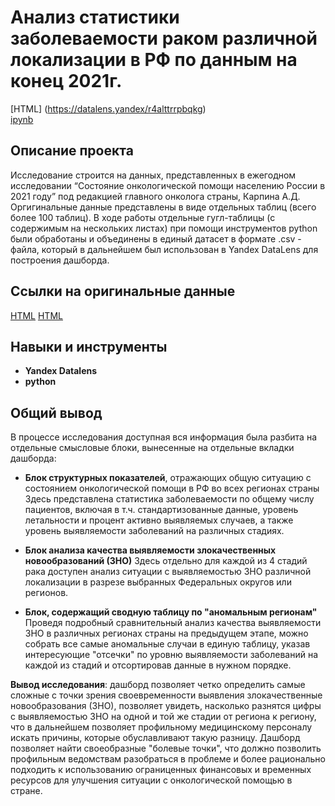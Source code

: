 # Анализ статистики заболеваемости раком различной локализации в РФ по данным на конец 2021г. 
[HTML] (https://datalens.yandex/r4alttrrpbqkg)     
[ipynb](in_process)

## Описание проекта

Исследование строится на данных, представленных в ежегодном исследовании “Состояние онкологической помощи населению России в 2021 году” под редакцией главного онколога страны, Карпина А.Д. Оргигинальные данные представлены в виде отдельных таблиц (всего более 100 таблиц). 
В ходе работы отдельные гугл-таблицы (с содержимым на нескольких листах) при помощи инструментов python были обработаны и объединены в единый датасет в формате .csv - файла, который в дальнейшем был использован в Yandex DataLens для построения дашборда. 

## Ссылки на оригинальные данные 

[HTML](https://drive.google.com/file/d/1x6wjJ2k8ZNCaIFusbcH6Zkt8a8xOdxhW/view)
[HTML](https://drive.google.com/file/d/1x6wjJ2k8ZNCaIFusbcH6Zkt8a8xOdxhW/view)
 

## Навыки и инструменты

- **Yandex Datalens**
- **python**

## 

## Общий вывод
В процессе исследования доступная вся информация была разбита на отдельные смысловые блоки, вынесенные на отдельные вкладки дашборда: 
 - **Блок структурных показателей**, отражающих общую ситуацию с состоянием онкологической помощи в РФ во всех регионах страны
   Здесь представлена статистика заболеваемости по общему числу пациентов, включая в т.ч. стандартизованные данные, уровень летальности и процент активно выявляемых случаев, а также уровень выявляемости заболеваний на различных стадиях.

 - **Блок анализа качества выявляемости злокачественных новообразований (ЗНО)**
   Здесь отдельно для каждой из 4 стадий рака доступен анализ ситуации с выявляемостью ЗНО различной локализации в разрезе выбранных Федеральных округов или регионов.
   
 - **Блок, содержащий сводную таблицу по "аномальным регионам"**
   Проведя подробный сравнительный анализ  качества выявляемости ЗНО в различных регионах страны на предыдущем этапе, можно собрать все самые аномальные случаи в единую таблицу, указав интересующие "отсечки" по уровню выявляемости заболеваний на каждой из стадий и отсортировав данные в нужном порядке.      

**Вывод исследования**: дашборд позволяет четко определить самые сложные с точки зрения своевременности выявления злокачественные новообразования (ЗНО), позволяет увидеть, насколько разнятся цифры с выявляемостью ЗНО на одной и той же стадии от региона к региону, что в дальнейшем позволяет профильному медицинскому персоналу искать причины, которые обуславливают такую разницу. Дашборд позволяет найти своеобразные "болевые точки", что должно позволить профильным ведомствам разобраться в проблеме и более рационально подходить к использованию ограниценных финансовых и временных ресурсов для улучшения ситуации с онкологической помощью в стране.
